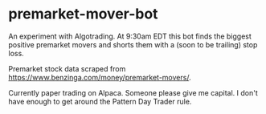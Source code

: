 # premarket-mover-bot
An experiment with Algotrading. At 9:30am EDT this bot finds the biggest positive premarket movers and shorts them with a (soon to be trailing) stop loss.

Premarket stock data scraped from https://www.benzinga.com/money/premarket-movers/.

Currently paper trading on Alpaca. 
Someone please give me capital. I don't have enough to get around the Pattern Day Trader rule.
